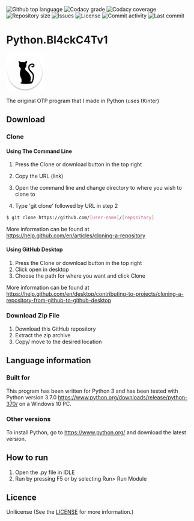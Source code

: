 
<p float="left">
<img src="https://img.shields.io/github/languages/top/fredhappyface/Python.Bl4ckC4Tv1.svg?style=flat-square" alt="Github top language">
<img src="https://img.shields.io/codacy/grade/160909a1e6724738ac33960b5891ef5e.svg?style=flat-square" alt="Codacy grade">
<img src="https://img.shields.io/codacy/coverage/160909a1e6724738ac33960b5891ef5e.svg?style=flat-square" alt="Codacy coverage">
<img src="https://img.shields.io/github/repo-size/fredhappyface/Python.Bl4ckC4Tv1.svg?style=flat-square" alt="Repository size">
<img src="https://img.shields.io/github/issues/fredhappyface/Python.Bl4ckC4Tv1.svg?style=flat-square" alt="Issues">
<img src="https://img.shields.io/github/license/fredhappyface/Python.Bl4ckC4Tv1.svg?style=flat-square" alt="License">
<img src="https://img.shields.io/github/commit-activity/m/fredhappyface/Python.Bl4ckC4Tv1.svg?style=flat-square" alt="Commit activity">
<img src="https://img.shields.io/github/last-commit/fredhappyface/Python.Bl4ckC4Tv1.svg?style=flat-square" alt="Last commit">
</p>


# Python.Bl4ckC4Tv1

<img src="readme-assets/icons/proj-icon.png" alt="Project Icon" width="100">

The original OTP program that I made in Python (uses tKinter)

## Download
### Clone
#### Using The Command Line 
1. Press the Clone or download button in the top right

2. Copy the URL (link)

3. Open the command line and change directory to where you wish to 
clone to

4. Type 'git clone' followed by URL in step 2
```bash
$ git clone https://github.com/[user-name]/[repository]
```

More information can be found at 
<https://help.github.com/en/articles/cloning-a-repository> 

#### Using GitHub Desktop
1. Press the Clone or download button in the top right
2. Click open in desktop
3. Choose the path for where you want and click Clone

More information can be found at 
<https://help.github.com/en/desktop/contributing-to-projects/cloning-a-repository-from-github-to-github-desktop>

### Download Zip File

1. Download this GitHub repository
2. Extract the zip archive
3. Copy/ move to the desired location


## Language information 
### Built for
This program has been written for Python 3 and has been tested with 
Python version 3.7.0 <https://www.python.org/downloads/release/python-370/> 
on a Windows 10 PC. 
### Other versions
To install Python, go to <https://www.python.org/> and download the latest 
version. 
## How to run
1. Open the .py file in IDLE
2. Run by pressing F5 or by selecting Run> Run Module


## Licence 
Unilicense
(See the [LICENSE](/LICENSE.md) for more information.)



